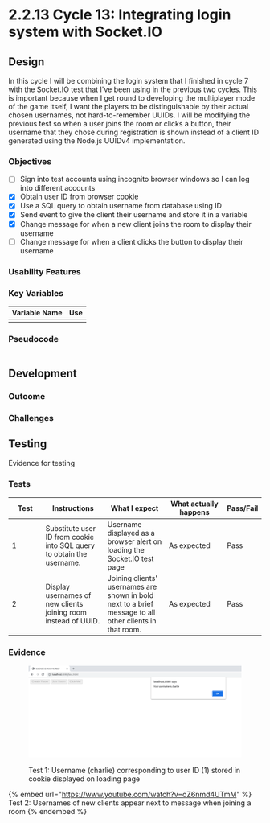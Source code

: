 # 2.2.13 Cycle 13: Integrating login system with Socket.IO

## Design

In this cycle I will be combining the login system that I finished in cycle 7 with the Socket.IO test that I've been using in the previous two cycles. This is important because when I get round to developing the multiplayer mode of the game itself, I want the players to be distinguishable by their actual chosen usernames, not hard-to-remember UUIDs. I will be modifying the previous test so when a user joins the room or clicks a button, their username that they chose during registration is shown instead of a client ID generated using the Node.js UUIDv4 implementation.

### Objectives

* [ ] Sign into test accounts using incognito browser windows so I can log into different accounts
* [x] Obtain user ID from browser cookie
* [x] Use a SQL query to obtain username from database using ID
* [x] Send event to give the client their username and store it in a variable
* [x] Change message for when a new client joins the room to display their username
* [ ] Change message for when a client clicks the button to display their username

### Usability Features

### Key Variables

| Variable Name | Use |
| ------------- | --- |
|               |     |

### Pseudocode

```
```

## Development

### Outcome



### Challenges



## Testing

Evidence for testing

### Tests

<table><thead><tr><th width="95">Test</th><th width="158">Instructions</th><th width="171">What I expect</th><th width="174">What actually happens</th><th>Pass/Fail</th></tr></thead><tbody><tr><td>1</td><td>Substitute user ID from cookie into SQL query to obtain the username.</td><td>Username displayed as a browser alert on loading the Socket.IO test page</td><td>As expected</td><td>Pass</td></tr><tr><td>2</td><td>Display usernames of new clients joining room instead of UUID.</td><td>Joining clients' usernames are shown in bold next to a brief message to all other clients in that room.</td><td>As expected</td><td>Pass</td></tr></tbody></table>

### Evidence

<figure><img src="../.gitbook/assets/image (1).png" alt=""><figcaption><p>Test 1: Username (charlie) corresponding to user ID (1) stored in cookie displayed on loading page</p></figcaption></figure>

{% embed url="https://www.youtube.com/watch?v=oZ6nmd4UTmM" %}
Test 2: Usernames of new clients appear next to message when joining a room
{% endembed %}
